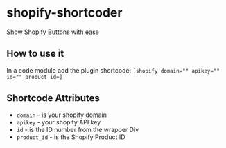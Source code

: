 # shopify-shortcoder

Show Shopify Buttons with ease

## How to use it

In a code module add the plugin shortcode: `[shopify domain="" apikey="" id="" product_id=]`

## Shortcode Attributes

-   `domain` - is your shopify domain
-   `apikey` - your shopify API key
-   `id` - is the ID number from the wrapper Div
-   `product_id` - is the Shopify Product ID
